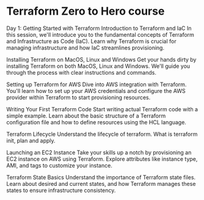 # Terraform Zero to Hero course


Day 1: Getting Started with Terraform
Introduction to Terraform and IaC
In this session, we'll introduce you to the fundamental concepts of Terraform and Infrastructure as Code (IaC). Learn why Terraform is crucial for managing infrastructure and how IaC streamlines provisioning.

Installing Terraform on MacOS, Linux and Windows
Get your hands dirty by installing Terraform on both MacOS, Linux and Windows. We'll guide you through the process with clear instructions and commands.

Setting up Terraform for AWS
Dive into AWS integration with Terraform. You'll learn how to set up your AWS credentials and configure the AWS provider within Terraform to start provisioning resources.

Writing Your First Terraform Code
Start writing actual Terraform code with a simple example. Learn about the basic structure of a Terraform configuration file and how to define resources using the HCL language.

Terraform Lifecycle
Understand the lifecycle of terraform. What is terraform init, plan and apply.

Launching an EC2 Instance
Take your skills up a notch by provisioning an EC2 instance on AWS using Terraform. Explore attributes like instance type, AMI, and tags to customize your instance.

Terraform State Basics
Understand the importance of Terraform state files. Learn about desired and current states, and how Terraform manages these states to ensure infrastructure consistency.
